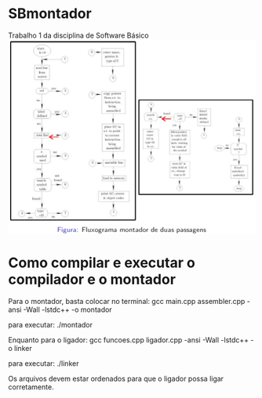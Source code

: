 # SBmontador
Trabalho 1 da disciplina de Software Básico
![Fluxograma do montador](/images/fluxograma.png)

# Como compilar e executar o compilador e o montador
Para o montador, basta colocar no terminal:
gcc main.cpp assembler.cpp -ansi -Wall -lstdc++ -o montador

para executar:
./montador <arquivo>

Enquanto para o ligador:
gcc funcoes.cpp ligador.cpp -ansi -Wall -lstdc++ -o linker

 para executar:
./linker <arquivo> <arquivo> <arquivo> <arquivo>
 
Os arquivos devem estar ordenados para que o ligador possa ligar corretamente.
